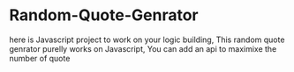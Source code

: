 # Random-Quote-Genrator
here is Javascript project to work on your logic building, This random quote genrator purelly works on Javascript, You can add an api to maximixe the number of quote 

